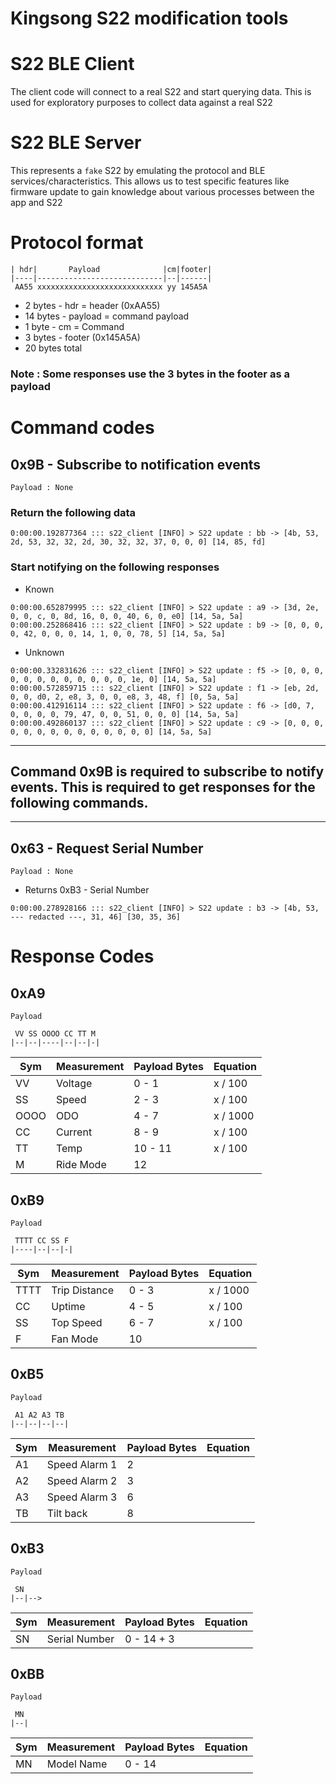# Kingsong S22 modification tools

# S22 BLE Client

The client code will connect to a real S22 and start querying data. This is used for exploratory purposes to collect data against a real S22

# S22 BLE Server

This represents a `fake` S22 by emulating the protocol and BLE services/characteristics. This allows us to test specific features like firmware update to gain knowledge about various processes between the app and S22

# Protocol format
```
| hdr|       Payload              |cm|footer|
|----|----------------------------|--|------|
 AA55 xxxxxxxxxxxxxxxxxxxxxxxxxxxx yy 145A5A
``` 

-  2 bytes - hdr = header (0xAA55)
- 14 bytes - payload = command payload
-  1 byte  - cm = Command
-  3 bytes - footer (0x145A5A)
- 20 bytes total
 
### Note : Some responses use the 3 bytes in the footer as a payload

# Command codes

## 0x9B - Subscribe to notification events

```
Payload : None
```


### Return the following data

```
0:00:00.192877364 ::: s22_client [INFO] > S22 update : bb -> [4b, 53, 2d, 53, 32, 32, 2d, 30, 32, 32, 37, 0, 0, 0] [14, 85, fd]
```

### Start notifying on the following responses


- Known

```
0:00:00.652879995 ::: s22_client [INFO] > S22 update : a9 -> [3d, 2e, 0, 0, c, 0, 8d, 16, 0, 0, 40, 6, 0, e0] [14, 5a, 5a]
0:00:00.252868416 ::: s22_client [INFO] > S22 update : b9 -> [0, 0, 0, 0, 42, 0, 0, 0, 14, 1, 0, 0, 78, 5] [14, 5a, 5a]
```

- Unknown

```
0:00:00.332831626 ::: s22_client [INFO] > S22 update : f5 -> [0, 0, 0, 0, 0, 0, 0, 0, 0, 0, 0, 0, 1e, 0] [14, 5a, 5a]
0:00:00.572859715 ::: s22_client [INFO] > S22 update : f1 -> [eb, 2d, 0, 0, d0, 2, e8, 3, 0, 0, e8, 3, 48, f] [0, 5a, 5a]
0:00:00.412916114 ::: s22_client [INFO] > S22 update : f6 -> [d0, 7, 0, 0, 0, 0, 79, 47, 0, 0, 51, 0, 0, 0] [14, 5a, 5a]
0:00:00.492860137 ::: s22_client [INFO] > S22 update : c9 -> [0, 0, 0, 0, 0, 0, 0, 0, 0, 0, 0, 0, 0, 0] [14, 5a, 5a]
```

---
## Command 0x9B is required to subscribe to notify events. This is required to get responses for the following commands.
---

## 0x63 - Request Serial Number


```
Payload : None
```

- Returns 0xB3 - Serial Number

```
0:00:00.278928166 ::: s22_client [INFO] > S22 update : b3 -> [4b, 53,  --- redacted ---, 31, 46] [30, 35, 36]
```



# Response Codes

## 0xA9

```
Payload

 VV SS OOOO CC TT M
|--|--|----|--|--|-|
```

| Sym  | Measurement    | Payload Bytes | Equation |
|------|----------------|---------------|----------|
| VV   | Voltage        | 0 - 1         | x / 100  |
| SS   | Speed          | 2 - 3         | x / 100  |
| OOOO | ODO            | 4 - 7         | x / 1000 |
| CC   | Current        | 8 - 9         | x / 100  |
| TT   | Temp           | 10 - 11       | x / 100  |
| M    | Ride Mode      | 12            |          |

## 0xB9

```
Payload

 TTTT CC SS F
|----|--|--|-|
```

| Sym  | Measurement    | Payload Bytes | Equation |
|------|----------------|---------------|----------|
| TTTT | Trip Distance  | 0 - 3         | x / 1000 |
| CC   | Uptime         | 4 - 5         | x / 100  |
| SS   | Top Speed      | 6 - 7         | x / 100  |
| F    | Fan Mode       | 10            |          |

## 0xB5

```
Payload

 A1 A2 A3 TB
|--|--|--|--|
```

| Sym  | Measurement    | Payload Bytes | Equation |
|------|----------------|---------------|----------|
| A1   | Speed Alarm 1  |  2            |          |
| A2   | Speed Alarm 2  |  3            |          |
| A3   | Speed Alarm 3  |  6            |          |
| TB   | Tilt back      |  8            |          |


## 0xB3

```
Payload

 SN
|--|-->
```

| Sym  | Measurement    | Payload Bytes | Equation |
|------|----------------|---------------|----------|
| SN   | Serial Number  |  0 - 14 + 3   |          |

## 0xBB

```
Payload

 MN
|--|
```

| Sym  | Measurement    | Payload Bytes | Equation |
|------|----------------|---------------|----------|
| MN   | Model Name     |  0 - 14       |          |
